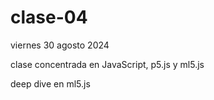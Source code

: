 # clase-04

viernes 30 agosto 2024

clase concentrada en JavaScript, p5.js y ml5.js

deep dive en ml5.js
